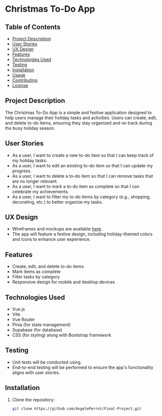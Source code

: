 # Christmas To-Do App

## Table of Contents

- [Project Description](#project-description)
- [User Stories](#user-stories)
- [UX Design](#ux-design)
- [Features](#features)
- [Technologies Used](#technologies-used)
- [Testing](#testing)
- [Installation](#installation)
- [Usage](#usage)
- [Contributing](#contributing)
- [License](#license)

## Project Description

The Christmas To-Do App is a simple and festive application designed to help users manage their holiday tasks and activities. Users can create, edit, and delete to-do items, ensuring they stay organized and on track during the busy holiday season.

## User Stories

- As a user, I want to create a new to-do item so that I can keep track of my holiday tasks.
- As a user, I want to edit an existing to-do item so that I can update my progress.
- As a user, I want to delete a to-do item so that I can remove tasks that are no longer relevant.
- As a user, I want to mark a to-do item as complete so that I can celebrate my achievements.
- As a user, I want to filter my to-do items by category (e.g., shopping, decorating, etc.) to better organize my tasks.

## UX Design

- Wireframes and mockups are available [here](link-to-designs).
- The app will feature a festive design, including holiday-themed colors and icons to enhance user experience.

## Features

- Create, edit, and delete to-do items
- Mark items as complete
- Filter tasks by category
- Responsive design for mobile and desktop devices

## Technologies Used

- Vue.js
- Vite
- Vue Router
- Pinia (for state management)
- Supabase (for database)
- CSS (for styling) along with Bootstrap framework

## Testing

- Unit tests will be conducted using.
- End-to-end testing will be performed to ensure the app's functionality aligns with user stories.

## Installation

1. Clone the repository:
   ```bash
   git clone https://github.com/AngelePerrot/Final-Project.git
   ```
